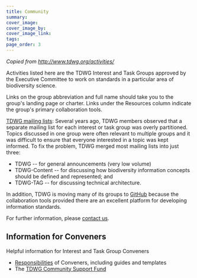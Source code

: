 ```yaml
---
title: Community
summary: 
cover_image: 
cover_image_by: 
cover_image_link: 
tags: 
page_order: 3
---
```


_Copied from <http://www.tdwg.org/activities/>_

Activities listed here are the TDWG Interest and Task Groups approved by the Executive Committee to work on standards in a particular area of biodiversity science.

Links on the group abbreviation and full name should take you to the group's landing page or charter. Links under the Resources column indicate the group's primary collaboration tools.

[TDWG mailing lists](http://www.tdwg.org/activities/mailing-lists/): Several years ago, TDWG members observed that a separate mailing list for each interest or task group was overly partitioned. Topics discussed in one group were often relevant to multiple groups and it was difficult to ensure that everyone interested in a topic was kept informed. To fix the problem, TDWG merged most mailing lists into just three:

* TDWG -- for general announcements (very low volume)
* TDWG-Content -- for discussing how biodiversity information concepts should be defined and represented; and
* TDWG-TAG -- for discussing technical architecture.

In addition, TDWG is moving many of its groups to [GitHub](https://github.com/tdwg) because the collaboration tools provided there are an excellent platform for developing information standards.

For further information, please [contact us](http://www.tdwg.org/about-tdwg/contact-us/).

## Information for Conveners

Helpful information for Interest and Task Group Conveners

* [Responsibilities](http://www.tdwg.org/activities/convener-responsibilities/) of Conveners, including guides and templates
* The [TDWG Community Support Fund](http://www.tdwg.org/activities/comm-support-fund/)
